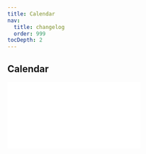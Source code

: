 ```yaml
---
title: Calendar
nav:
  title: changelog
  order: 999
tocDepth: 2
---
```


## Calendar

<embed src="../../packages/calendar/CHANGELOG.md"></embed>
